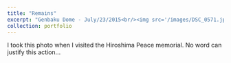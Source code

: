 ```yaml
---
title: "Remains"
excerpt: "Genbaku Dome - July/23/2015<br/><img src='/images/DSC_0571.jpg'>"
collection: portfolio
---
```


I took this photo when I visited the Hiroshima Peace memorial. No word can justify this action...
